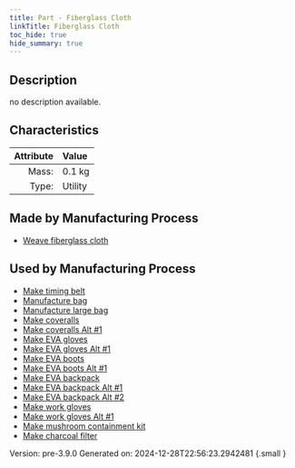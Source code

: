 ```yaml
---
title: Part - Fiberglass Cloth
linkTitle: Fiberglass Cloth
toc_hide: true
hide_summary: true
---
```


## Description
no description available.

## Characteristics

| Attribute      | Value |
|--------:|:------|
|Mass:|0.1 kg|
|Type:|Utility|

## Made by Manufacturing Process

- [Weave fiberglass cloth](/docs/definitions/process/weave-fiberglass-cloth)

## Used by Manufacturing Process

- [Make timing belt](/docs/definitions/process/make-timing-belt)
- [Manufacture bag](/docs/definitions/process/manufacture-bag)
- [Manufacture large bag](/docs/definitions/process/manufacture-large-bag)
- [Make coveralls](/docs/definitions/process/make-coveralls)
- [Make coveralls Alt #1](/docs/definitions/process/make-coveralls-alt--1)
- [Make EVA gloves](/docs/definitions/process/make-eva-gloves)
- [Make EVA gloves Alt #1](/docs/definitions/process/make-eva-gloves-alt--1)
- [Make EVA boots](/docs/definitions/process/make-eva-boots)
- [Make EVA boots Alt #1](/docs/definitions/process/make-eva-boots-alt--1)
- [Make EVA backpack](/docs/definitions/process/make-eva-backpack)
- [Make EVA backpack Alt #1](/docs/definitions/process/make-eva-backpack-alt--1)
- [Make EVA backpack Alt #2](/docs/definitions/process/make-eva-backpack-alt--2)
- [Make work gloves](/docs/definitions/process/make-work-gloves)
- [Make work gloves Alt #1](/docs/definitions/process/make-work-gloves-alt--1)
- [Make mushroom containment kit](/docs/definitions/process/make-mushroom-containment-kit)
- [Make charcoal filter](/docs/definitions/process/make-charcoal-filter)


Version: pre-3.9.0 Generated on: 2024-12-28T22:56:23.2942481
{.small }


